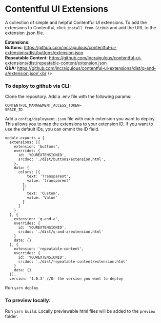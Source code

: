# Contentful UI Extensions

A collection of simple and helpful Contentful UI extensions. To add the extensions to Contentful, click `install from GitHub` and add the URL to the extension .json file.

**Extensions:** <br />
**Buttons:** https://github.com/incraigulous/contentful-ui-extensions/dist/buttons/extension.json<br />
**Repeatable Content:** https://github.com/incraigulous/contentful-ui-extensions/dist/repeatable-content/extension.json<br />
**Q&A:** https://github.com/incraigulous/contentful-ui-extensions/dist/q-and-a/extension.json'<br />

### To deploy to github via CLI:

Clone the repository. Add a .env file with the following params:

```
CONTENTFUL_MANAGEMENT_ACCESS_TOKEN=
SPACE_ID
```

Add a `config/deployment.json` file with each extension you want to deploy. This allows you to map the extensions to your extension ID.
If you want to use the default IDs, you can ommit the ID field.

```
module.exports = {
  extensions: [{
    extension: 'buttons',
    overrides: {
      id: 'YOUREXTENSIONID',
      srcdoc: './dist/buttons/extension.html',
    },
    data: {
      colors: [{
          text: 'Transparent',
          value: 'transparent'
        },
        {
          text: 'Custom',
          value: 'Value'
        }
      ]
    }
  }, {
    extension: 'q-and-a',
    overrides: {
      id: 'YOUREXTENSIONID',
      srcdoc: './dist/q-and-a/extension.html'
    }
    data: {}
  }, {
    extension: 'repeatable-content',
    overrides: {
      id: 'YOUREXTENSIONID',
      srcdoc: './dist/repeatable-content/extension.html'
    }
    data: {}
  }],
  version: '1.0.3' //Or the version you want to deploy
```

Run `yarn deploy`

### To preview locally:

Run `yarn build`. Locally previewable html files will be added to the `preview` folder.
